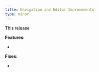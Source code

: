 ```yaml
---
title: Navigation and Editor Improvements
type: minor
---
```


This release

**Features:**

* 


**Fixes:**

* 
